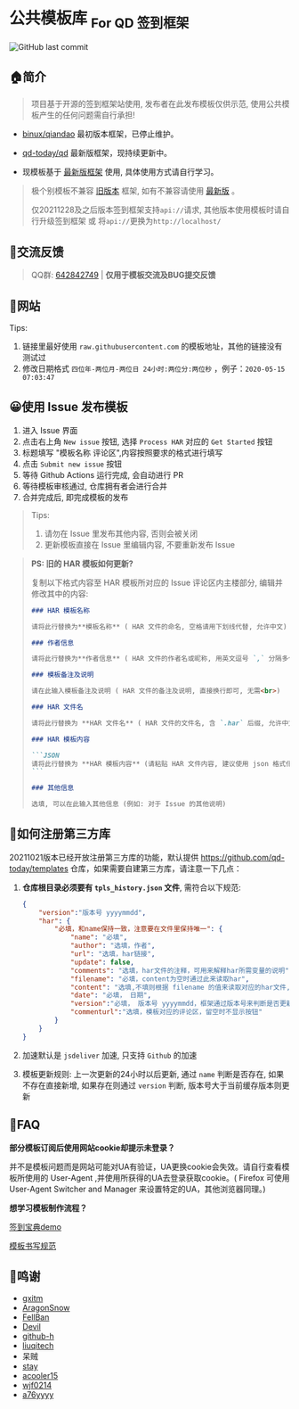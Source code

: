 # 公共模板库 <sub>For QD 签到框架</sub>

![GitHub last commit](https://img.shields.io/github/last-commit/qd-today/templates.svg?style=popout-square)

## 🏠简介

> 项目基于开源的签到框架站使用, 发布者在此发布模板仅供示范, 使用公共模板产生的任何问题需自行承担!

- [binux/qiandao](https://github.com/binux/qiandao) 最初版本框架，已停止维护。

- [qd-today/qd](https://github.com/qd-today/qd)  最新版框架，现持续更新中。

- 现模板基于 [最新版框架](https://github.com/qd-today/qd) 使用, 具体使用方式请自行学习。

> 极个别模板不兼容 [旧版本](https://github.com/binux/qiandao) 框架, 如有不兼容请使用 [最新版](https://github.com/qd-today/qd) 。
>
> 仅20211228及之后版本签到框架支持`api://`请求, 其他版本使用模板时请自行升级签到框架 或 将`api://`更换为`http://localhost/`

## 💭交流反馈

> QQ群: [642842749](https://jq.qq.com/?_wv=1027&k=PXZcLlO1) | **仅用于模板交流及BUG提交反馈**

## 🏁网站

Tips:

1. 链接里最好使用 `raw.githubusercontent.com` 的模板地址，其他的链接没有测试过
2. 修改日期格式 `四位年-两位月-两位日 24小时:两位分:两位秒` ，例子：`2020-05-15 07:03:47`

## 😀使用 Issue 发布模板

1. 进入 Issue 界面
2. 点击右上角 `New issue` 按钮, 选择 `Process HAR` 对应的 `Get Started` 按钮
3. 标题填写 "模板名称 评论区",内容按照要求的格式进行填写
4. 点击 `Submit new issue` 按钮
5. 等待 Github Actions 运行完成, 会自动进行 PR
6. 等待模板审核通过, 仓库拥有者会进行合并
7. 合并完成后, 即完成模板的发布

> Tips:
>
> 1. 请勿在 Issue 里发布其他内容, 否则会被关闭
> 2. 更新模板直接在 Issue 里编辑内容, 不要重新发布 Issue

> **PS: 旧的 HAR 模板如何更新?**
>
> 复制以下格式内容至 HAR 模板所对应的 Issue 评论区内主楼部分, 编辑并修改其中的内容:
>
> ~~~markdown
> ### HAR 模板名称
>
> 请将此行替换为**模板名称** ( HAR 文件的命名, 空格请用下划线代替, 允许中文)
>
> ### 作者信息
>
> 请将此行替换为**作者信息** ( HAR 文件的作者名或昵称, 用英文逗号 `,` 分隔多个作者)
>
> ### 模板备注及说明
>
> 请在此输入模板备注及说明 ( HAR 文件的备注及说明, 直接换行即可, 无需<br>)
>
> ### HAR 文件名
>
> 请将此行替换为 **HAR 文件名** ( HAR 文件的文件名, 含 `.har` 后缀, 允许中文)
>
> ### HAR 模板内容
>
> ```JSON
> 请将此行替换为 **HAR 模板内容** (请粘贴 HAR 文件内容, 建议使用 json 格式化工具进行格式化后再粘贴)
> ```
>
> ### 其他信息
>
> 选填, 可以在此输入其他信息 (例如: 对于 Issue 的其他说明)
>
> ~~~

## 📄如何注册第三方库

20211021版本已经开放注册第三方库的功能，默认提供 <https://github.com/qd-today/templates> 仓库，如果需要自建第三方库，请注意一下几点：

1. **仓库根目录必须要有 `tpls_history.json` 文件**, 需符合以下规范:

    ```json
    {
        "version":"版本号 yyyymmdd",
        "har": {
            "必填，和name保持一致，注意要在文件里保持唯一": {
                "name": "必填",
                "author": "选填，作者",
                "url": "选填，har链接",
                "update": false,
                "comments": "选填，har文件的注释，可用来解释har所需变量的说明",
                "filename": "必填，content为空时通过此来读取har",
                "content": "选填,不填则根据 filename 的值来读取对应的har文件,默认为base64编码",
                "date": "必填， 日期",
                "version":"必填， 版本号 yyyymmdd，框架通过版本号来判断是否更新模板",
                "commenturl":"选填，模板对应的评论区，留空时不显示按钮"
            }
        }
    }
    ```

2. 加速默认是 `jsdeliver` 加速, 只支持 `Github` 的加速
3. 模板更新规则: 上一次更新的24小时以后更新, 通过 `name` 判断是否存在, 如果不存在直接新增, 如果存在则通过 `version` 判断, 版本号大于当前缓存版本则更新

## 💬FAQ

**部分模板订阅后使用网站cookie却提示未登录？**

并不是模板问题而是网站可能对UA有验证，UA更换cookie会失效。请自行查看模板所使用的 User-Agent ,并使用所获得的UA去登录获取cookie。( Firefox 可使用 User-Agent Switcher and Manager 来设置特定的UA，其他浏览器同理。)

**想学习模板制作流程？**

[签到宝典demo](https://www.bilibili.com/video/BV1ox411C7RT)

[模板书写规范](https://github.com/github-h/qiandao-templates/blob/self-bak/README.md)


## 💝鸣谢

- [gxitm](https://github.com/gxitm)
- [AragonSnow](https://github.com/AragonSnow)
- [FellBan](https://github.com/FellBan)
- [Devil](https://github.com/q123458384)
- [github-h](https://github.com/github-h)
- [liuqitech](https://github.com/liuqitoday)
- 呆贼
- [stay](https://gitee.com/qypw)
- [acooler15](https://github.com/acooler15)
- [wjf0214](https://github.com/wjf0214)
- [a76yyyy](https://github.com/a76yyyy)
